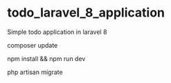 # todo_laravel_8_application
Simple todo application in laravel 8

composer update

npm install && npm run dev

php artisan migrate

